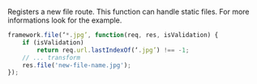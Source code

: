 Registers a new file route. This function can handle static files. For more informations look for the example.

```js
framework.file(‘*.jpg’, function(req, res, isValidation) {
    if (isValidation)
        return req.url.lastIndexOf(‘.jpg’) !== -1;
    // ... transform
    res.file('new-file-name.jpg');
});
```